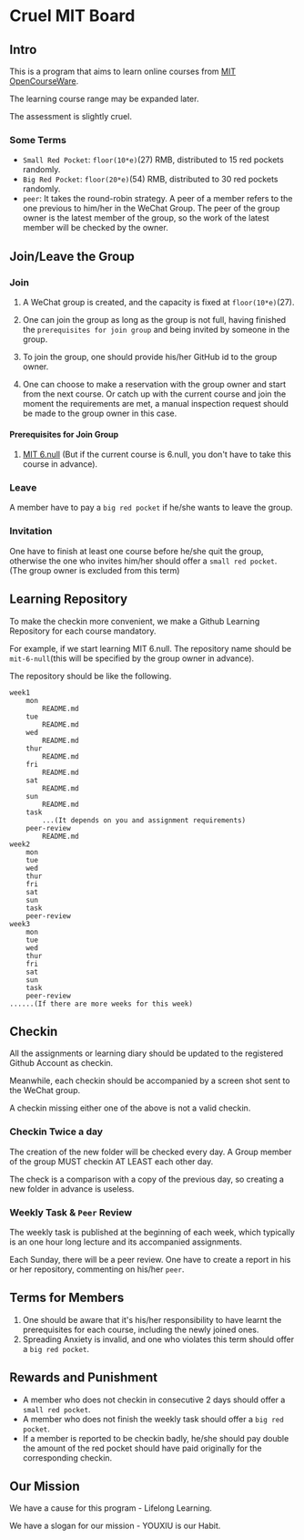 # Cruel  MIT Board

## Intro
This is a program that aims to learn online courses from [MIT OpenCourseWare](https://ocw.mit.edu/index.htm).

The learning course range may be expanded later.

The assessment is slightly cruel.

### Some Terms
- `Small Red Pocket`: `floor(10*e)`(27) RMB, distributed to 15 red pockets randomly.
- `Big Red Pocket`: `floor(20*e)`(54) RMB, distributed to 30 red pockets randomly.
- `peer`: It takes the round-robin strategy. A peer of a member refers to the one previous to him/her in the WeChat Group. The peer of the group owner is the latest member of the group, so the work of the latest member will be checked by the owner.


## Join/Leave the Group

### Join
1. A WeChat group is created, and the capacity is fixed at `floor(10*e)`(27).

2. One can join the group as long as the group is not full, having finished the `prerequisites for join group` and being invited by someone in the group.

3. To join the group, one should provide his/her GitHub id to the group owner.

4. One can choose to make a reservation with the group owner and start from the next course. Or catch up with the current course and join the moment the requirements are met, a manual inspection request should be made to the group owner in this case.

#### Prerequisites for Join Group
1. [MIT 6.null](https://missing.csail.mit.edu/) (But if the current course is 6.null, you don't have to take this course in advance).

### Leave

A member have to pay a `big red pocket` if he/she wants to leave the group.

### Invitation

One have to finish at least one course before he/she quit the group, otherwise the one who invites him/her should offer a `small red pocket`. (The group owner is excluded from this term)

## Learning Repository

To make the checkin more convenient, we make a Github Learning Repository for each course mandatory.

For example, if we start learning MIT 6.null. The repository name should be `mit-6-null`(this will be specified by the group owner in advance).
 
 
The repository should be like the following.

```
week1
    mon
        README.md
    tue
        README.md
    wed
        README.md
    thur
        README.md
    fri
        README.md
    sat
        README.md
    sun
        README.md
    task
        ...(It depends on you and assignment requirements)
    peer-review
        README.md
week2
    mon
    tue
    wed
    thur
    fri
    sat
    sun
    task
    peer-review
week3
    mon
    tue
    wed
    thur
    fri
    sat
    sun
    task
    peer-review
......(If there are more weeks for this week)
```
 
## Checkin

All the assignments or learning diary should be updated to the registered Github Account as checkin.

Meanwhile, each checkin should be accompanied by a screen shot sent to the WeChat group.

A checkin missing either one of the above is not a valid checkin. 

### Checkin Twice a day

The creation of the new folder will be checked every day. A Group member of the group MUST checkin AT LEAST each other day. 

The check is a comparison with a copy of the previous day, so creating a new folder in advance is useless.

### Weekly Task & `Peer` Review
The weekly task is published at the beginning of each week, which typically is an one hour long lecture and its accompanied assignments. 

Each Sunday, there will be a peer review. One have to create a report in his or her repository, commenting on his/her `peer`.

## Terms for Members

1. One should be aware that it's his/her responsibility to have learnt the prerequisites for each course, including the newly joined ones.
2. Spreading Anxiety is invalid, and one who violates this term should offer a `big red pocket`.

## Rewards and Punishment 
- A member who does not checkin in consecutive 2 days should offer a `small red pocket`.
- A member who does not finish the weekly task should offer a `big red pocket`.
- If a member is reported to be checkin badly, he/she should pay double the amount of the red pocket should have paid originally for the corresponding checkin.

## Our Mission
We have a cause for this program - Lifelong Learning.

We have a slogan for our mission - YOUXIU is our Habit.
